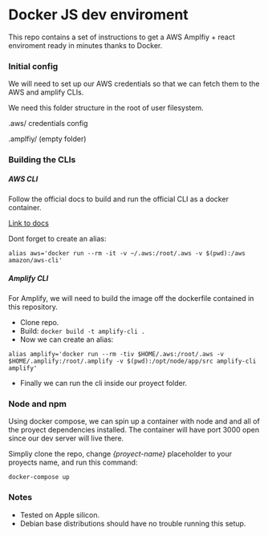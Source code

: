 

# Docker JS dev enviroment

This repo contains a set of instructions to get a AWS Amplfiy + react enviroment ready in minutes thanks to Docker.

### Initial config

We will need to set up our AWS credentials so that we can fetch them to the AWS and amplify CLIs. 

We need this folder structure in the root of user filesystem.

.aws/
  credentials
  config

.amplfiy/
  (empty folder)


### Building the CLIs

##### AWS CLI
Follow the official docs to build and run the official CLI as a docker container.

[Link to docs](https://docs.aws.amazon.com/cli/latest/userguide/install-cliv2-docker.html)

Dont forget to create an alias: 

`alias aws='docker run --rm -it -v ~/.aws:/root/.aws -v $(pwd):/aws amazon/aws-cli'`


##### Amplify CLI

For Amplify, we will need to build the image off the dockerfile contained in this repository.

- Clone repo.
- Build: `docker build -t amplify-cli .`
- Now we can create an alias:

`alias amplify='docker run --rm -tiv $HOME/.aws:/root/.aws -v $HOME/.amplify:/root/.amplify -v $(pwd):/opt/node/app/src amplify-cli amplify'`

- Finally we can run the cli inside our proyect folder.

### Node and npm

Using docker compose, we can spin up a container with node and and all of the proyect dependencies installed. The container will have port 3000 open since our dev server will live there.

Simpliy clone the repo, change *{proyect-name}* placeholder to your proyects name, and run this command: 

`docker-compose up`


### Notes

- Tested on Apple silicon.
- Debian base distributions should have no trouble running this setup.

